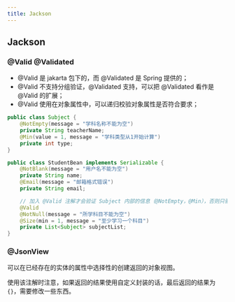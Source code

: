 ```yaml
---
title: Jackson
---
```


## Jackson

### @Valid @Validated

- @Valid 是 jakarta 包下的，而 @Validated 是 Spring 提供的；
- @Valid 不支持分组验证，@Validated 支持，可以把 @Validated 看作是 @Valid 的扩展；
- @Valid 使用在对象属性中，可以递归校验对象属性是否符合要求；

```java
public class Subject {
    @NotEmpty(message = "学科名称不能为空")
    private String teacherName;
    @Min(value = 1, message = "学科类型从1开始计算")
    private int type;
}

public class StudentBean implements Serializable {
    @NotBlank(message = "用户名不能为空")
    private String name;
    @Email(message = "邮箱格式错误")
    private String email;

    // 加入 @Valid 注解才会验证 Subject 内部的信息（@NotEmpty，@Min），否则只验证 subjectList 上的两个注解 NotNull Size
    @Valid
    @NotNull(message = "所学科目不能为空")
    @Size(min = 1, message = "至少学习一个科目")
    private List<Subject> subjectList;
}
```

### @JsonView

可以在已经存在的实体的属性中选择性的创建返回的对象视图。

使用该注解时注意，如果返回的结果使用自定义封装的话，最后返回的结果为 `{}`，需要修改一些东西。

